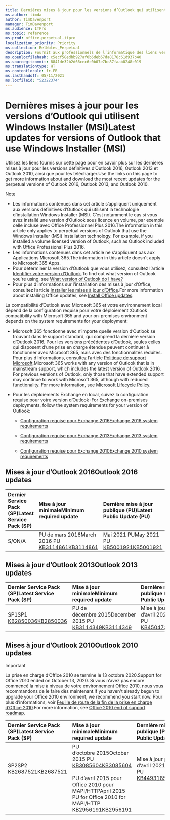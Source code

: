 ```yaml
---
title: Dernières mises à jour pour les versions d’Outlook qui utilisent Windows Installer (MSI)
ms.author: timda
author: TimDavenport
manager: TimDavenport
ms.audience: ITPro
ms.topic: reference
ms.prod: office-perpetual-itpro
localization_priority: Priority
ms.collection: RelNotes_Perpetual
description: Fournit aux professionnels de l’informatique des liens vers les dernières informations sur les mises à jour pour les versions définitives d’Outlook 2016, Outlook 2013 et Outlook 2010
ms.openlocfilehash: c5ecf58edbb927af0b6deb67da8178c61d937b40
ms.sourcegitcommit: 8841de32b2d66cec6c0b07e7bc87faab0248c019
ms.translationtype: HT
ms.contentlocale: fr-FR
ms.lasthandoff: 05/11/2021
ms.locfileid: "52322374"
---
```

# <a name="latest-updates-for-versions-of-outlook-that-use-windows-installer-msi"></a><span data-ttu-id="0ecc4-103">Dernières mises à jour pour les versions d’Outlook qui utilisent Windows Installer (MSI)</span><span class="sxs-lookup"><span data-stu-id="0ecc4-103">Latest updates for versions of Outlook that use Windows Installer (MSI)</span></span>

<span data-ttu-id="0ecc4-104">Utilisez les liens fournis sur cette page pour en savoir plus sur les dernières mises à jour pour les versions définitives d’Outlook 2016, Outlook 2013 et Outlook 2010, ainsi que pour les télécharger.</span><span class="sxs-lookup"><span data-stu-id="0ecc4-104">Use the links on this page to get more information about and download the most recent updates for the perpetual versions of Outlook 2016, Outlook 2013, and Outlook 2010.</span></span>
  
> [!NOTE]
> - <span data-ttu-id="0ecc4-p101">Les informations contenues dans cet article s’appliquent uniquement aux versions définitives d’Outlook qui utilisent la technologie d’installation Windows Installer (MSI). C’est notamment le cas si vous avez installé une version d’Outlook sous licence en volume, par exemple celle incluse avec Office Professionnel Plus 2016.</span><span class="sxs-lookup"><span data-stu-id="0ecc4-p101">The information in this article only applies to perpetual versions of Outlook that use the Windows Installer (MSI) installation technology. For example, if you installed a volume licensed version of Outlook, such as Outlook included with Office Professional Plus 2016.</span></span>
> - <span data-ttu-id="0ecc4-107">Les informations contenues dans cet article ne s’appliquent pas aux Applications Microsoft 365.</span><span class="sxs-lookup"><span data-stu-id="0ecc4-107">The information in this article doesn't apply to Microsoft 365 Apps.</span></span>
> - <span data-ttu-id="0ecc4-108">Pour déterminer la version d’Outlook que vous utilisez, consultez l’article [Identifier votre version d’Outlook](https://support.office.com/article/b3a9568c-edb5-42b9-9825-d48d82b2257c).</span><span class="sxs-lookup"><span data-stu-id="0ecc4-108">To find out what version of Outlook you're using, see [What version of Outlook do I have?](https://support.office.com/article/b3a9568c-edb5-42b9-9825-d48d82b2257c)</span></span>
> - <span data-ttu-id="0ecc4-109">Pour plus d’informations sur l’installation des mises à jour d’Office, consultez l’article [Installer les mises à jour d’Office](https://support.office.com/article/2ab296f3-7f03-43a2-8e50-46de917611c5).</span><span class="sxs-lookup"><span data-stu-id="0ecc4-109">For more information about installing Office updates, see [Install Office updates](https://support.office.com/article/2ab296f3-7f03-43a2-8e50-46de917611c5).</span></span> 
  
<span data-ttu-id="0ecc4-110">La compatibilité d’Outlook avec Microsoft 365 et votre environnement local dépend de la configuration requise pour votre déploiement :</span><span class="sxs-lookup"><span data-stu-id="0ecc4-110">Outlook compatibility with Microsoft 365 and your on-premises environment depends on the system requirements for your deployment:</span></span>
  
- <span data-ttu-id="0ecc4-p102">Microsoft 365 fonctionne avec n’importe quelle version d’Outlook se trouvant dans le support standard, qui comprend la dernière version d’Outlook 2016. Pour les versions précédentes d’Outlook, seules celles qui disposent d’une prise en charge étendue peuvent continuer à fonctionner avec Microsoft 365, mais avec des fonctionnalités réduites. Pour plus d’informations, consultez l’article [Politique de support Microsoft](https://support.microsoft.com/lifecycle).</span><span class="sxs-lookup"><span data-stu-id="0ecc4-p102">Microsoft 365 works with any version of Outlook that is in mainstream support, which includes the latest version of Outlook 2016. For previous versions of Outlook, only those that have extended support may continue to work with Microsoft 365, although with reduced functionality. For more information, see [Microsoft Lifecycle Policy](https://support.microsoft.com/lifecycle).</span></span>
    
- <span data-ttu-id="0ecc4-114">Pour les déploiements Exchange en local, suivez la configuration requise pour votre version d’Outlook :</span><span class="sxs-lookup"><span data-stu-id="0ecc4-114">For Exchange on-premises deployments, follow the system requirements for your version of Outlook:</span></span>
    
  - [<span data-ttu-id="0ecc4-115">Configuration requise pour Exchange 2016</span><span class="sxs-lookup"><span data-stu-id="0ecc4-115">Exchange 2016 system requirements</span></span>](/Exchange/plan-and-deploy/system-requirements)
    
  - [<span data-ttu-id="0ecc4-116">Configuration requise pour Exchange 2013</span><span class="sxs-lookup"><span data-stu-id="0ecc4-116">Exchange 2013 system requirements</span></span>](/exchange/exchange-2013-system-requirements-exchange-2013-help)
    
  - <span data-ttu-id="0ecc4-117">[Configuration requise pour Exchange 2010](/previous-versions/office/exchange-server-2010/aa996719(v=exchg.141))</span><span class="sxs-lookup"><span data-stu-id="0ecc4-117">[Exchange 2010 system requirements](/previous-versions/office/exchange-server-2010/aa996719(v=exchg.141))</span></span>

   
## <a name="outlook-2016-updates"></a><span data-ttu-id="0ecc4-118">Mises à jour d’Outlook 2016</span><span class="sxs-lookup"><span data-stu-id="0ecc4-118">Outlook 2016 updates</span></span>

|<span data-ttu-id="0ecc4-119">**Dernier Service Pack (SP)**</span><span class="sxs-lookup"><span data-stu-id="0ecc4-119">**Latest Service Pack (SP)**</span></span>|<span data-ttu-id="0ecc4-120">**Mise à jour minimale**</span><span class="sxs-lookup"><span data-stu-id="0ecc4-120">**Minimum required update**</span></span>|<span data-ttu-id="0ecc4-121">**Dernière mise à jour publique (PU)**</span><span class="sxs-lookup"><span data-stu-id="0ecc4-121">**Latest Public Update (PU)**</span></span>|
|:-----|:-----|:-----|
|<span data-ttu-id="0ecc4-122">S/O</span><span class="sxs-lookup"><span data-stu-id="0ecc4-122">N/A</span></span>  <br/> |<span data-ttu-id="0ecc4-123">PU de mars 2016</span><span class="sxs-lookup"><span data-stu-id="0ecc4-123">March 2016 PU</span></span> <br/>[<span data-ttu-id="0ecc4-124">KB3114861</span><span class="sxs-lookup"><span data-stu-id="0ecc4-124">KB3114861</span></span>](https://support.microsoft.com/help/3114861) <br/> |<span data-ttu-id="0ecc4-125">Mai 2021 PU</span><span class="sxs-lookup"><span data-stu-id="0ecc4-125">May 2021 PU</span></span> <br/>[<span data-ttu-id="0ecc4-126">KB5001921</span><span class="sxs-lookup"><span data-stu-id="0ecc4-126">KB5001921</span></span>](https://support.microsoft.com/help/5001921 ) 

## <a name="outlook-2013-updates"></a><span data-ttu-id="0ecc4-127">Mises à jour d’Outlook 2013</span><span class="sxs-lookup"><span data-stu-id="0ecc4-127">Outlook 2013 updates</span></span>

|<span data-ttu-id="0ecc4-128">**Dernier Service Pack (SP)**</span><span class="sxs-lookup"><span data-stu-id="0ecc4-128">**Latest Service Pack (SP)**</span></span>|<span data-ttu-id="0ecc4-129">**Mise à jour minimale**</span><span class="sxs-lookup"><span data-stu-id="0ecc4-129">**Minimum required update**</span></span>|<span data-ttu-id="0ecc4-130">**Dernière mise à jour publique (PU)**</span><span class="sxs-lookup"><span data-stu-id="0ecc4-130">**Latest Public Update (PU)**</span></span>|
|:-----|:-----|:-----|
|<span data-ttu-id="0ecc4-131">SP1</span><span class="sxs-lookup"><span data-stu-id="0ecc4-131">SP1</span></span>  <br/>[<span data-ttu-id="0ecc4-132">KB2850036</span><span class="sxs-lookup"><span data-stu-id="0ecc4-132">KB2850036</span></span>](https://go.microsoft.com/fwlink/p/?LinkId=512538) <br/> |<span data-ttu-id="0ecc4-133">PU de décembre 2015</span><span class="sxs-lookup"><span data-stu-id="0ecc4-133">December 2015 PU</span></span> <br/>[<span data-ttu-id="0ecc4-134">KB3114349</span><span class="sxs-lookup"><span data-stu-id="0ecc4-134">KB3114349</span></span>](https://support.microsoft.com/kb/3114349) <br/> |<span data-ttu-id="0ecc4-135">Mise à jour publique d’avril 2021</span><span class="sxs-lookup"><span data-stu-id="0ecc4-135">April 2021 PU</span></span> <br/>[<span data-ttu-id="0ecc4-136">KB4504733</span><span class="sxs-lookup"><span data-stu-id="0ecc4-136">KB4504733</span></span>](https://support.microsoft.com/help/4504733)  |
   
## <a name="outlook-2010-updates"></a><span data-ttu-id="0ecc4-137">Mises à jour d’Outlook 2010</span><span class="sxs-lookup"><span data-stu-id="0ecc4-137">Outlook 2010 updates</span></span>
> [!IMPORTANT]
> <span data-ttu-id="0ecc4-138">La prise en charge d’Office 2010 se termine le 13 octobre 2020.</span><span class="sxs-lookup"><span data-stu-id="0ecc4-138">Support for Office 2010 ended on October 13, 2020.</span></span> <span data-ttu-id="0ecc4-139">Si vous n’avez pas encore commencé la mise à niveau de votre environnement Office 2010, nous vous recommandons de le faire dès maintenant.</span><span class="sxs-lookup"><span data-stu-id="0ecc4-139">If you haven't already begun to upgrade your Office 2010 environment, we recommend you start now.</span></span> <span data-ttu-id="0ecc4-140">Pour plus d’informations, voir [Feuille de route de la fin de la prise en charge d’Office 2010](/DeployOffice/office-2010-end-support-roadmap).</span><span class="sxs-lookup"><span data-stu-id="0ecc4-140">For more information, see [Office 2010 end of support roadmap](/DeployOffice/office-2010-end-support-roadmap).</span></span>

|<span data-ttu-id="0ecc4-141">**Dernier Service Pack (SP)**</span><span class="sxs-lookup"><span data-stu-id="0ecc4-141">**Latest Service Pack (SP)**</span></span>|<span data-ttu-id="0ecc4-142">**Mise à jour minimale**</span><span class="sxs-lookup"><span data-stu-id="0ecc4-142">**Minimum required update**</span></span>|<span data-ttu-id="0ecc4-143">**Dernière mise à jour publique (PU)**</span><span class="sxs-lookup"><span data-stu-id="0ecc4-143">**Latest Public Update (PU)**</span></span>|
|:-----|:-----|:-----|
|<span data-ttu-id="0ecc4-144">SP2</span><span class="sxs-lookup"><span data-stu-id="0ecc4-144">SP2</span></span> <br/>[<span data-ttu-id="0ecc4-145">KB2687521</span><span class="sxs-lookup"><span data-stu-id="0ecc4-145">KB2687521</span></span>](https://go.microsoft.com/fwlink/p/?LinkId=512542) <br><br><br><br/> |<span data-ttu-id="0ecc4-146">PU d’octobre 2015</span><span class="sxs-lookup"><span data-stu-id="0ecc4-146">October 2015 PU</span></span> <br/> [<span data-ttu-id="0ecc4-147">KB3085604</span><span class="sxs-lookup"><span data-stu-id="0ecc4-147">KB3085604</span></span>](https://support.microsoft.com/kb/3085604) <br/><br/>  <span data-ttu-id="0ecc4-148">PU d’avril 2015 pour Office 2010 pour MAPI/HTTP</span><span class="sxs-lookup"><span data-stu-id="0ecc4-148">April 2015 PU for Office 2010 for MAPI/HTTP</span></span> <br/> [<span data-ttu-id="0ecc4-149">KB2956191</span><span class="sxs-lookup"><span data-stu-id="0ecc4-149">KB2956191</span></span>](https://support.microsoft.com/help/2956191/april-14-2015-update-for-office-2010-kb2956191) <br/> |<span data-ttu-id="0ecc4-150">Mise à jour publique d’avril 2021</span><span class="sxs-lookup"><span data-stu-id="0ecc4-150">April 2021 PU</span></span> <br/>[<span data-ttu-id="0ecc4-151">KB4493185</span><span class="sxs-lookup"><span data-stu-id="0ecc4-151">KB4493185</span></span>](https://support.microsoft.com/help/4493185) <br><br><br><br/>|
